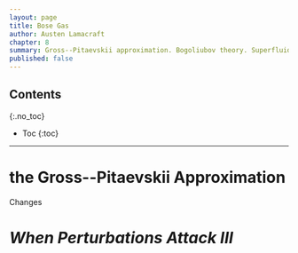 ```yaml
---
layout: page
title: Bose Gas
author: Austen Lamacraft
chapter: 8
summary: Gross--Pitaevskii approximation. Bogoliubov theory. Superfluidity.
published: false
---
```


## Contents
{:.no_toc}

* Toc
{:toc}

---

# the Gross--Pitaevskii Approximation

Changes

# _When Perturbations Attack III_
